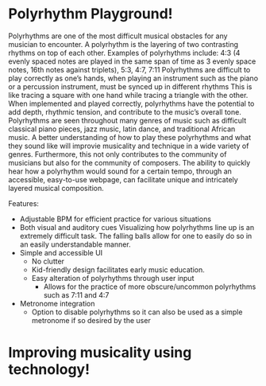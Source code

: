 # Polyrhythm Playground!
Polyrhythms are one of the most difficult musical obstacles for any musician to encounter.
A polyrhythm is the layering of two contrasting rhythms on top of each other.
Examples of polyrhythms include: 
4:3 (4 evenly spaced notes are played in the same span of time as 3 evenly space notes, 16th notes against triplets), 5:3, 4:7, 7:11
Polyrhythms are difficult to play correctly as one’s hands, when playing an instrument such as the piano or a percussion instrument, must be synced up in different rhythms
This is like tracing a square with one hand while tracing a triangle with the other. 
When implemented and played correctly, polyrhythms have the potential to add depth, rhythmic tension, and contribute to the music’s overall tone. 
Polyrhythms are seen throughout many genres of music such as difficult classical piano pieces, jazz music, latin dance, and traditional African music.
A better understanding of how to play these polyrhythms and what they sound like will improvie musicality and technique in a wide variety of genres.
Furthermore, this not only contributes to the community of musicians but also for the community of composers. The ability to quickly hear how a polyrhythm would sound for a certain tempo, through an accessible, easy-to-use webpage, can facilitate unique and intricately layered musical composition.

Features:
- Adjustable BPM for efficient practice for various situations
- Both visual and auditory cues
Visualizing how polyrhythms line up is an extremely difficult task. The falling balls allow for one to easily do so in an easily understandable manner. 
- Simple and accessible UI
    - No clutter
    - Kid-friendly design facilitates early music education.
    - Easy alteration of polyrhythms through user input
        - Allows for the practice of more obscure/uncommon polyrhythms such as 7:11 and 4:7 
- Metronome integration
    - Option to disable polyrhythms so it can also be used as a simple metronome if so desired by the user

# Improving musicality using technology!
